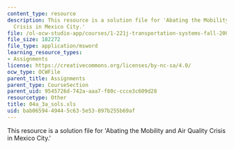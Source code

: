 ```yaml
---
content_type: resource
description: This resource is a solution file for 'Abating the Mobility and Air Quality
  Crisis in Mexico City.'
file: /ol-ocw-studio-app/courses/1-221j-transportation-systems-fall-2004/bab0659449445c635e53897b255b69af_04a_3a_sols.xls
file_size: 182272
file_type: application/msword
learning_resource_types:
- Assignments
license: https://creativecommons.org/licenses/by-nc-sa/4.0/
ocw_type: OCWFile
parent_title: Assignments
parent_type: CourseSection
parent_uid: 9545726d-742a-aaa7-f80c-ccce3c609d28
resourcetype: Other
title: 04a_3a_sols.xls
uid: bab06594-4944-5c63-5e53-897b255b69af
---
```

This resource is a solution file for 'Abating the Mobility and Air Quality Crisis in Mexico City.'